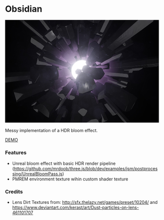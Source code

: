 # Obsidian

![obsidian screenshot](https://github.com/robert-leitl/obsidian/blob/main/cover.jpg?raw=true)

Messy implementation of a HDR bloom effect.

[DEMO](https://robert-leitl.github.io/obsidian/dist/?debug=true)

### Features
- Unreal bloom effect with basic HDR render pipeline (https://github.com/mrdoob/three.js/blob/dev/examples/jsm/postprocessing/UnrealBloomPass.js)
- PMREM environment texture wihin custom shader texture

### Credits
- Lens Dirt Textures from: http://sfx.thelazy.net/games/preset/10204/ and https://www.deviantart.com/kerast/art/Dust-particles-on-lens-461101707